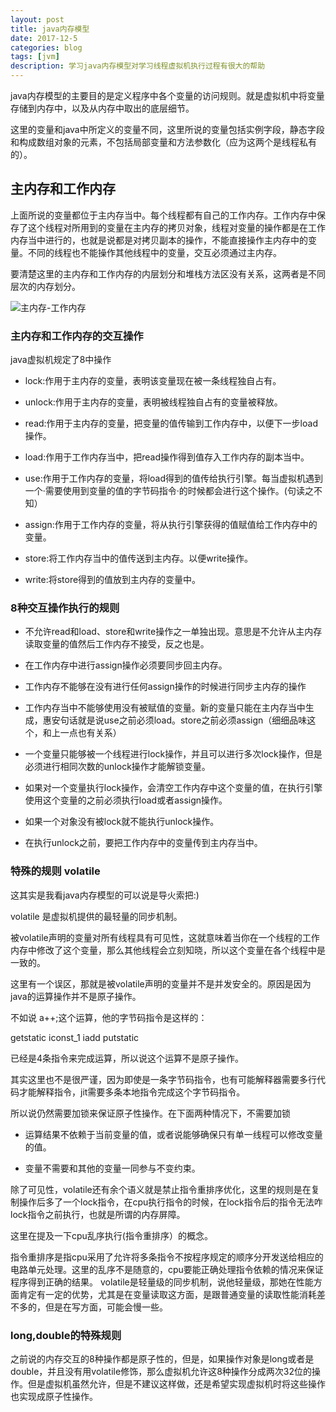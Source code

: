 ```yaml
---
layout: post
title: java内存模型 
date: 2017-12-5
categories: blog
tags: [jvm]
description: 学习java内存模型对学习线程虚拟机执行过程有很大的帮助
---
```



java内存模型的主要目的是定义程序中各个变量的访问规则。就是虚拟机中将变量存储到内存中，以及从内存中取出的底层细节。

这里的变量和java中所定义的变量不同，这里所说的变量包括实例字段，静态字段和构成数组对象的元素，不包括局部变量和方法参数化（应为这两个是线程私有的）。

## 主内存和工作内存

上面所说的变量都位于主内存当中。每个线程都有自己的工作内存。工作内存中保存了这个线程对所用到的变量在主内存的拷贝对象，线程对变量的操作都是在工作内存当中进行的，也就是说都是对拷贝副本的操作，不能直接操作主内存中的变量。不同的线程也不能操作其他线程中的变量，交互必须通过主内存。

要清楚这里的主内存和工作内存的内层划分和堆栈方法区没有关系，这两者是不同层次的内存划分。

![主内存-工作内存](http://upload-images.jianshu.io/upload_images/3351492-b7eb6ba64823954b.png)

### 主内存和工作内存的交互操作

java虚拟机规定了8中操作

- lock:作用于主内存的变量，表明该变量现在被一条线程独自占有。

- unlock:作用于主内存的变量，表明被线程独自占有的变量被释放。

- read:作用于主内存的变量，把变量的值传输到工作内存中，以便下一步load操作。

- load:作用于工作内存当中，把read操作得到值存入工作内存的副本当中。

- use:作用于工作内存的变量，将load得到的值传给执行引擎。每当虚拟机遇到一个·需要使用到变量的值的字节码指令·的时候都会进行这个操作。(句读之不知）

- assign:作用于工作内存的变量，将从执行引擎获得的值赋值给工作内存中的变量。

- store:将工作内存当中的值传送到主内存。以便write操作。

- write:将store得到的值放到主内存的变量中。

### 8种交互操作执行的规则

- 不允许read和load、store和write操作之一单独出现。意思是不允许从主内存读取变量的值然后工作内存不接受，反之也是。

- 在工作内存中进行assign操作必须要同步回主内存。

- 工作内存不能够在没有进行任何assign操作的时候进行同步主内存的操作

- 工作内存当中不能够使用没有被赋值的变量。新的变量只能在主内存当中生成，惠安句话就是说use之前必须load。store之前必须assign（细细品味这个，和上一点也有关系）

- 一个变量只能够被一个线程进行lock操作，并且可以进行多次lock操作，但是必须进行相同次数的unlock操作才能解锁变量。

- 如果对一个变量执行lock操作，会清空工作内存中这个变量的值，在执行引擎使用这个变量的之前必须执行load或者assign操作。

- 如果一个对象没有被lock就不能执行unlock操作。

- 在执行unlock之前，要把工作内存中的变量传到主内存当中。

### 特殊的规则 volatile

这其实是我看java内存模型的可以说是导火索把:)

volatile 是虚拟机提供的最轻量的同步机制。

被volatile声明的变量对所有线程具有可见性，这就意味着当你在一个线程的工作内存中修改了这个变量，那么其他线程会立刻知晓，所以这个变量在各个线程中是一致的。

这里有一个误区，那就是被volatile声明的变量并不是并发安全的。原因是因为java的运算操作并不是原子操作。

不如说 a++;这个运算，他的字节码指令是这样的：

getstatic 
iconst_1
iadd
putstatic

已经是4条指令来完成运算，所以说这个运算不是原子操作。

其实这里也不是很严谨，因为即使是一条字节码指令，也有可能解释器需要多行代码才能解释指令，jit需要多条本地指令完成这个字节码指令。

所以说仍然需要加锁来保证原子性操作。在下面两种情况下，不需要加锁

- 运算结果不依赖于当前变量的值，或者说能够确保只有单一线程可以修改变量的值。

- 变量不需要和其他的变量一同参与不变约束。

除了可见性，volatile还有余个语义就是禁止指令重排序优化，这里的规则是在复制操作后多了一个lock指令，在cpu执行指令的时候，在lock指令后的指令无法咋lock指令之前执行，也就是所谓的内存屏障。


这里在提及一下cpu乱序执行(指令重排序）的概念。

指令重排序是指cpu采用了允许将多条指令不按程序规定的顺序分开发送给相应的电路单元处理。这里的乱序不是随意的，cpu要能正确处理指令依赖的情况来保证程序得到正确的结果。
volatile是轻量级的同步机制，说他轻量级，那她在性能方面肯定有一定的优势，尤其是在变量读取这方面，是跟普通变量的读取性能消耗差不多的，但是在写方面，可能会慢一些。

### long,double的特殊规则

之前说的内存交互的8种操作都是原子性的，但是，如果操作对象是long或者是double，并且没有用volatile修饰，那么虚拟机允许这8种操作分成两次32位的操作。但是虚拟机虽然允许，但是不建议这样做，还是希望实现虚拟机时将这些操作也实现成原子性操作。


